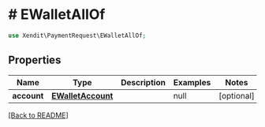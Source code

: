 # # EWalletAllOf


```php
use Xendit\PaymentRequest\EWalletAllOf;
```

## Properties

Name | Type | Description | Examples | Notes
------------ | ------------- | ------------- | ------------- | ------------- 
**account** | [**EWalletAccount**](EWalletAccount.md) |  | null |  [optional]

[[Back to README]](../../README.md)
